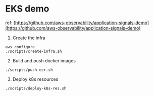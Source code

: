 # EKS demo
ref: [https://github.com/aws-observability/application-signals-demo](https://github.com/aws-observability/application-signals-demo)

1. Create the infra
``` shell
aws configure
./scripts/create-infra.sh
```

2. Build and push docker images
``` shell
./scripts/push-ecr.sh
```

3. Deploy k8s resources
``` shell
./scripts/deploy-k8s-res.sh
```